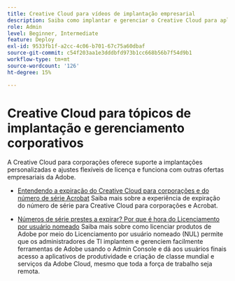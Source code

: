 ```yaml
---
title: Creative Cloud para vídeos de implantação empresarial
description: Saiba como implantar e gerenciar o Creative Cloud para aplicativos corporativos
role: Admin
level: Beginner, Intermediate
feature: Deploy
exl-id: 9533fb1f-a2cc-4c06-b701-67c75a60dbaf
source-git-commit: c54f203aa1e3dddbfd973b1cc668b56b7f54d9b1
workflow-type: tm+mt
source-wordcount: '126'
ht-degree: 15%

---
```


# Creative Cloud para tópicos de implantação e gerenciamento corporativos

A Creative Cloud para corporações oferece suporte a implantações personalizadas e ajustes flexíveis de licença e funciona com outras ofertas empresariais da Adobe.

* [Entendendo a expiração do Creative Cloud para corporações e do número de série Acrobat](cceserial.md)
Saiba mais sobre a experiência de expiração do número de série para Creative Cloud para corporações e Acrobat.

* [Números de série prestes a expirar? Por que é hora do Licenciamento por usuário nomeado](nameduserlicensing.md)
Saiba mais sobre como licenciar produtos de Adobe por meio do Licenciamento por usuário nomeado (NUL) permite que os administradores de TI implantem e gerenciem facilmente ferramentas de Adobe usando o Admin Console e dá aos usuários finais acesso a aplicativos de produtividade e criação de classe mundial e serviços da Adobe Cloud, mesmo que toda a força de trabalho seja remota.
